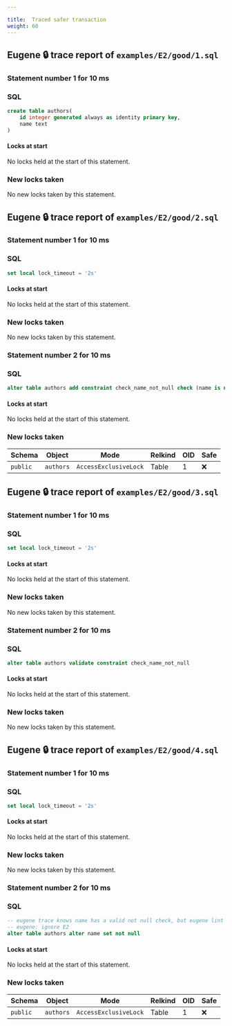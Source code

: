 ```yaml
---

title:  Traced safer transaction
weight: 60
---
```



## Eugene 🔒 trace report of `examples/E2/good/1.sql`

### Statement number 1 for 10 ms

### SQL

```sql
create table authors(
    id integer generated always as identity primary key,
    name text
)
```

#### Locks at start

No locks held at the start of this statement.

### New locks taken

No new locks taken by this statement.



## Eugene 🔒 trace report of `examples/E2/good/2.sql`

### Statement number 1 for 10 ms

### SQL

```sql
set local lock_timeout = '2s'
```

#### Locks at start

No locks held at the start of this statement.

### New locks taken

No new locks taken by this statement.


### Statement number 2 for 10 ms

### SQL

```sql
alter table authors add constraint check_name_not_null check (name is not null) not valid
```

#### Locks at start

No locks held at the start of this statement.

### New locks taken

| Schema | Object | Mode | Relkind | OID | Safe |
|--------|--------|------|---------|-----|------|
| `public` | `authors` | `AccessExclusiveLock` | Table | 1 | ❌ |


## Eugene 🔒 trace report of `examples/E2/good/3.sql`

### Statement number 1 for 10 ms

### SQL

```sql
set local lock_timeout = '2s'
```

#### Locks at start

No locks held at the start of this statement.

### New locks taken

No new locks taken by this statement.


### Statement number 2 for 10 ms

### SQL

```sql
alter table authors validate constraint check_name_not_null
```

#### Locks at start

No locks held at the start of this statement.

### New locks taken

No new locks taken by this statement.



## Eugene 🔒 trace report of `examples/E2/good/4.sql`

### Statement number 1 for 10 ms

### SQL

```sql
set local lock_timeout = '2s'
```

#### Locks at start

No locks held at the start of this statement.

### New locks taken

No new locks taken by this statement.


### Statement number 2 for 10 ms

### SQL

```sql
-- eugene trace knows name has a valid not null check, but eugene lint doesn't
-- eugene: ignore E2
alter table authors alter name set not null
```

#### Locks at start

No locks held at the start of this statement.

### New locks taken

| Schema | Object | Mode | Relkind | OID | Safe |
|--------|--------|------|---------|-----|------|
| `public` | `authors` | `AccessExclusiveLock` | Table | 1 | ❌ |

